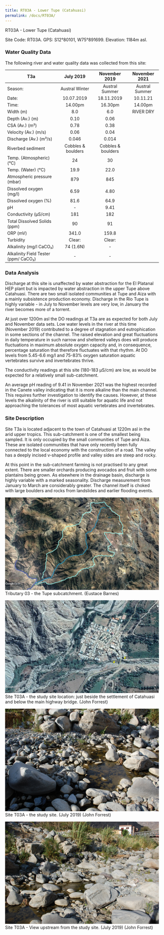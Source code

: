 ```yaml
---
title: RT03A - Lower Tupe (Catahuasi)
permalink: /docs/RT03A/
---
```

RT03A - Lower Tupe (Catahuasi)

Site Code: RT03A.  GPS: S12°80101, W75°891699. Elevation:
1184m asl.

### Water Quality Data

The following river and water quality data was collected from this site:

|     T3a                                     |          July 2019        |        November 2019      |      November 2021    |
|---------------------------------------------|:-------------------------:|:-------------------------:|:---------------------:|
|     Season:                                 |       Austral Winter      |       Austral Summer      |     Austral Summer    |
|     Date:                                   |         10.07.2019        |         18.11.2019        |        10.11.21       |
|     Time:                                   |           14.00pm         |           16.30pm         |         14.00pm       |
|     Width (m)                               |             8.0           |             6.0           |        RIVER DRY      |
|     Depth (Av.) (m)                         |            0.10           |            0.06           |                       |
|     CSA (Av.) (m²)                          |            0.78           |            0.38           |                       |
|     Velocity (Av.) (m/s)                    |            0.06           |            0.04           |                       |
|     Discharge (Av.) (m³/s)                  |            0.046          |            0.014          |                       |
|     Riverbed sediment                       |     Cobbles & boulders    |     Cobbles & boulders    |                       |
|     Temp. (Atmospheric) (°C)                |             24            |             30            |                       |
|     Temp. (Water) (°C)                      |            19.9           |            22.0           |                       |
|     Atmospheric pressure (mbar)             |             879           |             845           |                       |
|     Dissolved oxygen (mg/l)                 |            6.59           |            4.80           |                       |
|     Dissolved oxygen (%)                    |            81.6           |            64.9           |                       |
|     pH                                      |              -            |            9.41           |                       |
|     Conductivity (µS/cm)                    |             181           |             182           |                       |
|     Total Dissolved Solids (ppm)            |             90            |             91            |                       |
|     ORP (mV)                                |            341.0          |            159.8          |                       |
|     Turbidity                               |           Clear:          |           Clear:          |                       |
|     Alkalinity (mg/l CaCO₃)                 |          74 (1.6N)        |              -            |                       |
|     Alkalinity Field Tester (ppm/ CaCO₃)    |              -            |              -            |                       |

### Data Analysis
Discharge at this site is unaffected by water abstraction for the El Platanal HEP plant but is impacted by water abstraction in the upper Tupe above Catahuasi. There are two  small isolated communities at Tupe and Aiza with a mainly subsistence production economy. Discharge in the Rio Tupe is highly variable - in July to November levels are very low, in January the river becomes more of a torrent. 

At just over 1200m asl the DO readings at T3a are as expected for both July and November data sets. Low water levels in the river at this time (November 2019) contributed to a degree of stagnation and eutrophication in some sections of the channel. The raised elevation and great fluctuations in daily temperature in such narrow and sheltered valleys does will produce fluctuations in maximum absolute oxygen capacity and, in consequence, percentage saturation that therefore fluctuates with that rhythm. At DO levels from 5.45-6.6 mg/l and 75-83% oxygen saturation aquatic vertebrates survive and invertebrates thrive. 

The conductivity readings at this site (180-183 µS/cm) are low, as would be expected for a relatively small sub-catchment. 

An average pH reading of 9.41 in November 2021 was the highest recorded in the Canete valley indicating that it is more alkaline than the main channel. This requires further investigation to identify the causes. However, at these levels the alkalinity of the river is still suitable for aquatic life and not approaching the tolerances of most aquatic vertebrates and invertebrates.


### Site Description
Site T3a is located adjacent to the town of Catahuasi at 1220m asl in the arid upper tropics. This sub-catchment is one of the smallest being sampled. It is only occupied by the small communities of Tupe and Aiza. These are isolated communities that have only recently been fully connected to the local economy with the construction of a road. The valley has a deeply incised v-shaped profile and valley sides are steep and rocky. 

At this point in the sub-catchment farming is not practised to any great extent. There are smaller orchards producing avocados and fruit with some plantains being grown. As elsewhere in the drainage basin, discharge is highly variable with a marked seasonality. Discharge measurement from January to March are considerably greater. The channel itself is choked with large boulders and rocks from landslides and earlier flooding events. 


![Tributary T03 - the Tupe subcatchment. (Eustace Barnes)](/assets/SiteDescriptions/T3/T3Tupesubcatchment.jpg)
Tributary 03 - the Tupe subcatchment. (Eustace Barnes)


![Site T03A - the study site location. (John Forrest)](/assets/SiteDescriptions/T3/RT03ALowerTupevalley.jpg)
Site T03A - the study site location: just beside the settlement of Catahuasi and below the main highway bridge. (John Forrest)


![Site T03A - the study site. (John Forrest)](/assets/SiteDescriptions/T3/T3AStudysite.JPG)
Site T03A - the study site. (July 2019) (John Forrest)


![Site T03A - View upstream from the study site. (John Forrest)](/assets/SiteDescriptions/T3/T3AViewupstream.JPG)
Site T03A - View upstream from the study site. (July 2019) (John Forrest)

